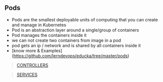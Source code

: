 ## Pods
* Pods are the smallest deployable units of computing that you can create and manage in Kubernetes
* Pod is an abstraction layer around a single/group of containers 
* Pod manages the containers inside it
* we can not create two containers from image in a pod 
* pod gets an ip / network and is shared by all containers inside it 
* [know more & Examples] (https://github.com/lerndevops/educka/tree/master/pods)


> [CONTROLLERS](https://github.com/lerndevops/educka/tree/master/controllers)

> [SERVICES](https://github.com/lerndevops/educka/tree/master/services-networks)

